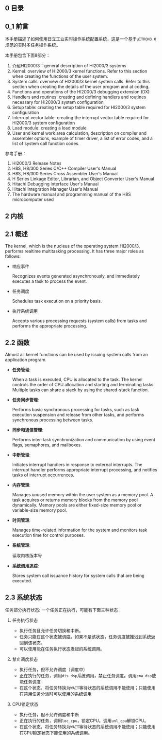 <h2 id="0">0 目录</h2>


<h2 id="0_1">0_1 前言</h2>

本手册描述了如何使用日立工业实时操作系统配置系统，这是一个基于`µITRON3.0`规范的实时多任务操作系统。

本手册包含下面8部分：

1. 介绍HI2000/3：general description of HI2000/3 systems
2. Kernel: overview of HI2000/3 kernel functions. Refer to this section when creating the functions of the user system.
3. System calls: overview of HI2000/3 kernel system calls. Refer to this section when creating the details of the user program and at coding.
4. Functions and operations of the HI2000/3 debugging extension (DX)
5. Handlers and routines: creating and defining handlers and routines necessary for HI2000/3 system configuration
6. Setup table: creating the setup table required for HI2000/3 system configuration
7. Interrupt vector table: creating the interrupt vector table required for HI2000/3 system configuration
8. Load module: creating a load module
9. User and kernel work area calculation, description on compiler and assembler options, example of timer driver, a list of error codes, and a list of system call function codes.

参考手册：

1. HI2000/3 Release Notes
2. H8S, H8/300 Series C/C++ Compiler User's Manual
3. H8S, H8/300 Series Cross Assembler User's Manual
4. H Series Linkage Editor, Librarian, and Object Converter User's Manual
5. Hitachi Debugging Interface User's Manual
6. Hitachi Integration Manager User's Manual
7. The hardware manual and programming manual of the H8S microcomputer used

<h2 id="2">2 内核</h2>

<h2 id="2.1">2.1 概述 </h2>

The kernel, which is the nucleus of the operating system HI2000/3, performs realtime multitasking processing. It has three major roles as follows:

* 响应事件

    Recognizes events generated asynchronously, and immediately executes a task to process the event.

* 任务调度

    Schedules task execution on a priority basis.

* 执行系统调用

    Accepts various processing requests (system calls) from tasks and performs the appropriate processing.

<h2 id="2.2">2.2 函数 </h2>

Almost all kernel functions can be used by issuing system calls from an application program.

* **任务管理**:

    When a task is executed, CPU is allocated to the task. The kernel controls the order of CPU allocation and starting and terminating tasks. Multiple tasks can share a stack by using the shared-stack function.

* **任务同步管理**:

    Performs basic synchronous processing for tasks, such as task execution suspension and release from other tasks, and performs synchronous processing between tasks.

* **同步和通信管理**:

    Performs inter-task synchronization and communication by using event flags, semaphores, and mailboxes.

* **中断管理**:

    Initiates interrupt handlers in response to external interrupts. The interrupt handler performs appropriate interrupt processing, and notifies tasks of interrupt occurrences.

* **内存管理**:

    Manages unused memory within the user system as a memory pool. A task acquires or returns memory blocks from the memory pool dynamically. Memory pools are either fixed-size memory pool or variable-size memory pool.

* **时间管理**:

    Manages time-related information for the system and monitors task execution time for control purposes.

* **系统管理**:

    读取内核版本号

* **系统调用追踪**:

    Stores system call issuance history for system calls that are being executed.

<h2 id="2.3">2.3 系统状态 </h2>

任务部分执行状态: 一个任务正在执行，可能有下面三种状态：

1. 任务执行状态

    * 执行任务且允许任务切换和中断。
    * 任务只能在这个状态被调度。如果不是该状态，任务调度被推迟到系统返回到该状态。
    * 可以使用能在任务执行状态发起的系统调用。

2. 禁止调度状态

    * 执行任务，但不允许调度（调度中）
    * 正在执行的任务，调用`dis_dsp`系统调用，禁止任务调度。调用`ena_dsp`使能任务调度
    * 在这个状态，将任务转换为`WAIT`等待状态的系统调用不能使用；只能使用在禁用任务分派时可以使用的系统调用

3. CPU锁定状态

    * 执行任务，但不允许调度和中断
    * 正在执行的任务，调用`loc_cpu`，锁定CPU。调用`unl_cpu`解锁CPU。
    * 在这个状态，将任务转换为`WAIT`等待状态的系统调用不能使用；只能使用在CPU锁定状态下能使用的系统调用。